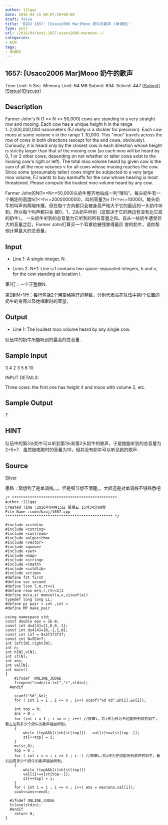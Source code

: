 ```yaml
---
author: 111qqz
date: 2016-04-15 08:07:59+00:00
draft: false
title: 'BZOJ 1657: [Usaco2006 Mar]Mooo 奶牛的歌声 (单调栈)'
type: post
url: /2016/04/bzoj-1657-usaco2006-marmooo--/
categories:
- ACM
tags:
- 单调栈
---
```


## 1657: [Usaco2006 Mar]Mooo 奶牛的歌声


Time Limit: 5 Sec  Memory Limit: 64 MB
Submit: 634  Solved: 447
[[Submit](http://www.lydsy.com/JudgeOnline/submitpage.php?id=1657)][[Status](http://www.lydsy.com/JudgeOnline/problemstatus.php?id=1657)][[Discuss](http://www.lydsy.com/JudgeOnline/bbs.php?id=1657)]


## Description


Farmer John's N (1 <= N <= 50,000) cows are standing in a very straight row and mooing. Each cow has a unique height h in the range 1..2,000,000,000 nanometers (FJ really is a stickler for precision). Each cow moos at some volume v in the range 1..10,000. This "moo" travels across the row of cows in both directions (except for the end cows, obviously). Curiously, it is heard only by the closest cow in each direction whose height is strictly larger than that of the mooing cow (so each moo will be heard by 0, 1 or 2 other cows, depending on not whether or taller cows exist to the mooing cow's right or left). The total moo volume heard by given cow is the sum of all the moo volumes v for all cows whose mooing reaches the cow. Since some (presumably taller) cows might be subjected to a very large moo volume, FJ wants to buy earmuffs for the cow whose hearing is most threatened. Please compute the loudest moo volume heard by any cow.

Farmer John的N(1<=N<=50,000)头奶牛整齐地站成一列“嚎叫”。每头奶牛有一个确定的高度h(1<=h<=2000000000)，叫的音量为v (1<=v<=10000)。每头奶牛的叫声向两端传播，但在每个方向都只会被身高严格大于它的最近的一头奶牛听到，所以每个叫声都只会 被0，1，2头奶牛听到（这取决于它的两边有没有比它高的奶牛）。 一头奶牛听到的总音量为它听到的所有音量之和。自从一些奶牛遭受巨大的音量之后，Farmer John打算买一个耳罩给被残害得最厉 害的奶牛，请你帮他计算最大的总音量。


## Input


* Line 1: A single integer, N.

* Lines 2..N+1: Line i+1 contains two space-separated integers, h and v, for the cow standing at location i.

第1行：一个正整数N.

第2到N+1行：每行包括2个用空格隔开的整数，分别代表站在队伍中第i个位置的奶牛的身高以及她唱歌时的音量．


## Output


* Line 1: The loudest moo volume heard by any single cow.

队伍中的奶牛所能听到的最高的总音量．


## Sample Input


3
4 2
3 5
6 10

INPUT DETAILS:

Three cows: the first one has height 4 and moos with volume 2, etc.


## Sample Output


7


## HINT


队伍中的第3头奶牛可以听到第1头和第2头奶牛的歌声，于是她能听到的总音量为2+5=7．虽然她唱歌时的音量为10，但并没有奶牛可以听见她的歌声．


## Source


[Silver](http://www.lydsy.com/JudgeOnline/problemset.php?search=Silver)



思路：窝想到了是单调栈。。。但是细节想不清楚。。大抵还是对单调栈不够熟悉吧



    
    /* ***********************************************
    Author :111qqz
    Created Time :2016年04月15日 星期五 15时34分08秒
    File Name :code/bzoj/1657.cpp
    ************************************************ */
    
    #include <cstdio>
    #include <cstring>
    #include <iostream>
    #include <algorithm>
    #include <vector>
    #include <queue>
    #include <set>
    #include <map>
    #include <string>
    #include <cmath>
    #include <cstdlib>
    #include <ctime>
    #define fst first
    #define sec second
    #define lson l,m,rt<<1
    #define rson m+1,r,rt<<1|1
    #define ms(a,x) memset(a,x,sizeof(a))
    typedef long long LL;
    #define pi pair < int ,int >
    #define MP make_pair
    
    using namespace std;
    const double eps = 1E-8;
    const int dx4[4]={1,0,0,-1};
    const int dy4[4]={0,-1,1,0};
    const int inf = 0x3f3f3f3f;
    const int N=5E4+7;
    int left[N],right[N];
    int n;
    int h[N],v[N];
    int st[N];
    int ans;
    int val[N];
    int main()
    {
    	#ifndef  ONLINE_JUDGE 
    	freopen("code/in.txt","r",stdin);
      #endif
    
    	scanf("%d",&n);
    	for ( int i = 1 ; i <= n ; i++) scanf("%d %d",&h[i],&v[i]);
    
    	int top = 0;
    	ans = 0 ;
    	for (int i = 1 ; i <= n ; i++) //枚举i，将i作为作为右边能听到歌的奶牛，看左边有多少个奶牛的歌声能被听到。
    	{
    	    while (top&&h[i]>h[st[top]])   val[i]+=v[st[top--]];
    	    st[++top] = i;
    	}
    	ms(st,0);
    	top = 0 ;
    	for ( int i = n ; i >= 1 ; i--) //枚举i,将i作为左边能听到歌声的奶牛，看右边有多少个奶牛的歌声能被听到。
    	{
    	    while (top&&h[i]>h[st[top]])
    		val[i]+=v[st[top--]];
    	    st[++top] = i;
    	}
    	for ( int i = 1 ; i <= n ; i++) ans = max(ans,val[i]);
    	cout<<ans<<endl;
    
      #ifndef ONLINE_JUDGE  
      fclose(stdin);
      #endif
        return 0;
    }
    



